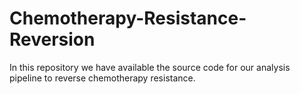 # Chemotherapy-Resistance-Reversion
In this repository we have available the source code for our analysis pipeline to reverse chemotherapy resistance.
